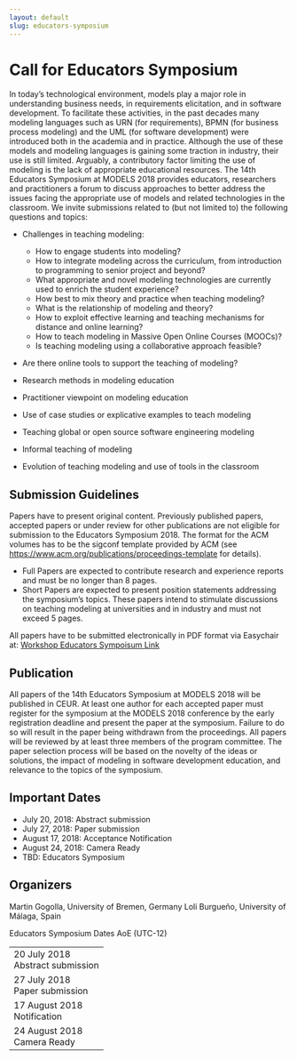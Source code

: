 ```yaml
---
layout: default
slug: educators-symposium
---
```

<div class="row">
 <div class="col-md-8" markdown="1">

# Call for Educators Symposium

In today’s technological environment, models play a major role in understanding business needs, in requirements elicitation, and in software development. To facilitate these activities, in the past decades many modeling languages such as URN (for requirements), BPMN (for business process modeling) and the UML (for software development) were introduced both in the academia and in practice. Although the use of these models and modeling languages is gaining some traction in industry, their use is still limited. Arguably, a contributory factor limiting the use of modeling is the lack of appropriate educational resources.
The 14th Educators Symposium at MODELS 2018 provides educators, researchers and practitioners a forum to discuss approaches to better address the issues facing the appropriate use of models and related technologies in the classroom. We invite submissions related to (but not limited to) the following questions and topics:

* Challenges in teaching modeling:
    * How to engage students into modeling?
    * How to integrate modeling across the curriculum, from introduction to programming to senior project and beyond?
    * What appropriate and novel modeling technologies are currently used to enrich the student experience?
    * How best to mix theory and practice when teaching modeling?
    * What is the relationship of modeling and theory?
    * How to exploit effective learning and teaching mechanisms for distance and online learning?
    * How to teach modeling in Massive Open Online Courses (MOOCs)?
    * Is teaching modeling using a collaborative approach feasible?

* Are there online tools to support the teaching of modeling?
* Research methods in modeling education
* Practitioner viewpoint on modeling education
* Use of case studies or explicative examples to teach modeling
* Teaching global or open source software engineering modeling
* Informal teaching of modeling
* Evolution of teaching modeling and use of tools in the classroom

## Submission Guidelines 

Papers have to present original content. Previously published papers, accepted papers or under review for other publications are not eligible for submission to the Educators Symposium 2018. The format for the ACM volumes has to be the sigconf template provided by ACM (see https://www.acm.org/publications/proceedings-template for details).
 * Full Papers are expected to contribute research and experience reports and must be no longer than 8 pages.
 * Short Papers are expected to present position statements addressing the symposium’s topics. These papers intend to stimulate discussions on teaching modeling at universities and in industry and must not exceed 5 pages.

All papers have to be submitted electronically in PDF format via Easychair at: [Workshop Educators Sympoisum Link](https://easychair.org/conferences/?conf=edusymp2018)

## Publication
All papers of the 14th Educators Symposium at MODELS 2018 will be published in CEUR. At least one author for each accepted paper must register for the symposium at the MODELS 2018 conference by the early registration deadline and present the paper at the symposium. Failure to do so will result in the paper being withdrawn from the proceedings.
All papers will be reviewed by at least three members of the program committee. The paper selection process will be based on the novelty of the ideas or solutions, the impact of modeling in software development education, and relevance to the topics of the symposium.

## Important Dates
* July 20, 2018: Abstract submission
* July 27, 2018: Paper submission
* August 17, 2018: Acceptance Notification
* August 24, 2018: Camera Ready
* TBD: Educators Symposium

## Organizers
Martin Gogolla, University of Bremen, Germany
Loli Burgueño, University of Málaga, Spain


</div>
<div id="dates" class="col-md-4">
    <div class="panel panel-primary" style="position: fixed;">
      <div class="panel-heading">
        <div class="panel-title">
           Educators Symposium Dates <span class="pull-right"> 
                                <span class="glyphicon glyphicon-globe"></span>
                                <span class="glyphicon glyphicon-time"></span>
                                AoE (UTC-12)
                              </span> <br /></div>
      </div>
      <table class="table table-hover important-dates-in-sidebar">
      <tbody>
      <tr>
      <td> 20 July 2018 <br />Abstract submission</td>
      </tr>
      <tr>
       <td>27 July 2018 <br />Paper submission</td>
      </tr>
      <tr>
       <td>17 August 2018 <br />Notification</td>
      </tr>
      <tr>
       <td>24 August 2018 <br />Camera Ready</td>
      </tr>        
   </tbody>
   </table>  
  </div>
 </div>
</div>


